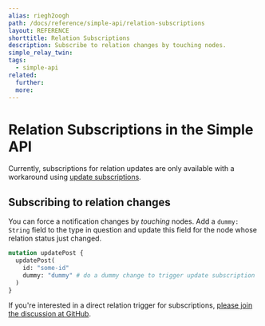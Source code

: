 ```yaml
---
alias: riegh2oogh
path: /docs/reference/simple-api/relation-subscriptions
layout: REFERENCE
shorttitle: Relation Subscriptions
description: Subscribe to relation changes by touching nodes.
simple_relay_twin:
tags:
  - simple-api
related:
  further:
  more:
---
```


# Relation Subscriptions in the Simple API

Currently, subscriptions for relation updates are only available with a workaround using [update subscriptions]().

## Subscribing to relation changes

You can force a notification changes by _touching_ nodes. Add a `dummy: String` field to the type in question and update this field for the node whose relation status just changed.

```graphql
mutation updatePost {
  updatePost(
    id: "some-id"
    dummy: "dummy" # do a dummy change to trigger update subscription
  )
}
```

If you're interested in a direct relation trigger for subscriptions, [please join the discussion at GitHub](https://github.com/graphcool/feature-requests/issues/146).
